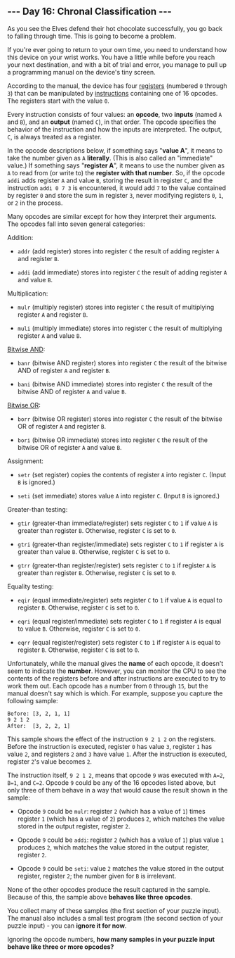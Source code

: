 ## --- Day 16: Chronal Classification ---
As you see the Elves defend their hot chocolate successfully, you go back to falling through time. This is going to become a problem.
 
If you're ever going to return to your own time, you need to understand how this device on your wrist works. You have a little while before you reach your next destination, and with a bit of trial and error, you manage to pull up a programming manual on the device's tiny screen.
 
According to the manual, the device has four [registers](https://en.wikipedia.org/wiki/Hardware_register) (numbered `0` through `3`) that can be manipulated by [instructions](https://en.wikipedia.org/wiki/Instruction_set_architecture#Instructions) containing one of 16 opcodes. The registers start with the value `0`.
 
Every instruction consists of four values: an **opcode**, two **inputs** (named `A` and `B`), and an **output** (named `C`), in that order. The opcode specifies the behavior of the instruction and how the inputs are interpreted. The output, `C`, is always treated as a register.
 
In the opcode descriptions below, if something says "**value A**", it means to take the number given as `A` **literally**. (This is also called an "immediate" value.) If something says "**register A**", it means to use the number given as `A` to read from (or write to) the **register with that number**. So, if the opcode `addi` adds register `A` and value `B`, storing the result in register `C`, and the instruction `addi 0 7 3` is encountered, it would add `7` to the value contained by register `0` and store the sum in register `3`, never modifying registers `0`, `1`, or `2` in the process.
 
Many opcodes are similar except for how they interpret their arguments. The opcodes fall into seven general categories:
 
Addition:
 
 
- `addr` (add register) stores into register `C` the result of adding register `A` and register `B`.
 
- `addi` (add immediate) stores into register `C` the result of adding register `A` and value `B`.
 
 
Multiplication:
 
 
- `mulr` (multiply register) stores into register `C` the result of multiplying register `A` and register `B`.
 
- `muli` (multiply immediate) stores into register `C` the result of multiplying register `A` and value `B`.
 
 
[Bitwise AND](https://en.wikipedia.org/wiki/Bitwise_AND):
 
 
- `banr` (bitwise AND register) stores into register `C` the result of the bitwise AND of register `A` and register `B`.
 
- `bani` (bitwise AND immediate) stores into register `C` the result of the bitwise AND of register `A` and value `B`.
 
 
[Bitwise OR](https://en.wikipedia.org/wiki/Bitwise_OR):
 
 
- `borr` (bitwise OR register) stores into register `C` the result of the bitwise OR of register `A` and register `B`.
 
- `bori` (bitwise OR immediate) stores into register `C` the result of the bitwise OR of register `A` and value `B`.
 
 
Assignment:
 
 
- `setr` (set register) copies the contents of register `A` into register `C`. (Input `B` is ignored.)
 
- `seti` (set immediate) stores value `A` into register `C`. (Input `B` is ignored.)
 
 
Greater-than testing:
 
 
- `gtir` (greater-than immediate/register) sets register `C` to `1` if value `A` is greater than register `B`. Otherwise, register `C` is set to `0`.
 
- `gtri` (greater-than register/immediate) sets register `C` to `1` if register `A` is greater than value `B`. Otherwise, register `C` is set to `0`.
 
- `gtrr` (greater-than register/register) sets register `C` to `1` if register `A` is greater than register `B`. Otherwise, register `C` is set to `0`.
 
 
Equality testing:
 
 
- `eqir` (equal immediate/register) sets register `C` to `1` if value `A` is equal to register `B`. Otherwise, register `C` is set to `0`.
 
- `eqri` (equal register/immediate) sets register `C` to `1` if register `A` is equal to value `B`. Otherwise, register `C` is set to `0`.
 
- `eqrr` (equal register/register) sets register `C` to `1` if register `A` is equal to register `B`. Otherwise, register `C` is set to `0`.
 
 
Unfortunately, while the manual gives the **name** of each opcode, it doesn't seem to indicate the **number**. However, you can monitor the CPU to see the contents of the registers before and after instructions are executed to try to work them out. Each opcode has a number from `0` through `15`, but the manual doesn't say which is which. For example, suppose you capture the following sample:
 

```
Before: [3, 2, 1, 1]
9 2 1 2
After:  [3, 2, 2, 1]
```

 
This sample shows the effect of the instruction `9 2 1 2` on the registers. Before the instruction is executed, register `0` has value `3`, register `1` has value `2`, and registers `2` and `3` have value `1`. After the instruction is executed, register `2`'s value becomes `2`.
 
The instruction itself, `9 2 1 2`, means that opcode `9` was executed with `A=2`, `B=1`, and `C=2`. Opcode `9` could be any of the 16 opcodes listed above, but only three of them behave in a way that would cause the result shown in the sample:
 
 
- Opcode `9` could be `mulr`: register `2` (which has a value of `1`) times register `1` (which has a value of `2`) produces `2`, which matches the value stored in the output register, register `2`.
 
- Opcode `9` could be `addi`: register `2` (which has a value of `1`) plus value `1` produces `2`, which matches the value stored in the output register, register `2`.
 
- Opcode `9` could be `seti`: value `2` matches the value stored in the output register, register `2`; the number given for `B` is irrelevant.
 
 
None of the other opcodes produce the result captured in the sample. Because of this, the sample above **behaves like three opcodes**.
 
You collect many of these samples (the first section of your puzzle input). The manual also includes a small test program (the second section of your puzzle input) - you can **ignore it for now**.
 
Ignoring the opcode numbers, **how many samples in your puzzle input behave like three or more opcodes?**
 